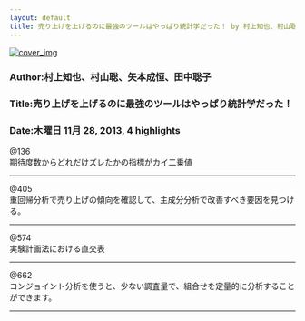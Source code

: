 ```yaml
---
layout: default
title: 売り上げを上げるのに最強のツールはやっぱり統計学だった！ by 村上知也、村山聡、矢本成恒、田中聡子
---
```


[![cover_img](http://images-jp.amazon.com/images/P/B00C4AY6WW.09.MZZZZZZZ.jpg)](https://www.amazon.co.jp/dp/B00C4AY6WW)  
### Author:村上知也、村山聡、矢本成恒、田中聡子  
### Title:売り上げを上げるのに最強のツールはやっぱり統計学だった！  
### Date:木曜日 11月 28, 2013, 4 highlights
  
@136  
期待度数からどれだけズレたかの指標がカイ二乗値  
****
  
@405  
重回帰分析で売り上げの傾向を確認して、主成分分析で改善すべき要因を見つける。  
****
  
@574  
実験計画法における直交表  
****
  
@662  
コンジョイント分析を使うと、少ない調査量で、組合せを定量的に分析することができます。  
****
